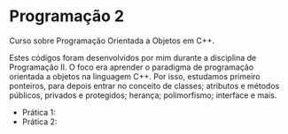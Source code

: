 # Programação 2

Curso sobre Programação Orientada a Objetos em C++.

Estes códigos foram desenvolvidos por mim durante a disciplina de Programação II. O foco era aprender o paradigma de programação orientada a objetos na linguagem C++. Por isso, estudamos primeiro ponteiros, para depois entrar no conceito de classes; atributos e métodos públicos, privados e protegidos; herança; polimorfismo; interface e mais.

- Prática 1:
- Prática 2:
